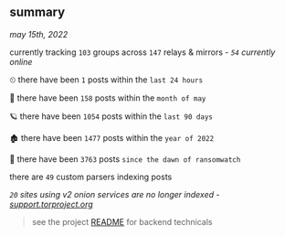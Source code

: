 
## summary
_may 15th, 2022_

currently tracking `103` groups across `147` relays & mirrors - _`54` currently online_

⏲ there have been `1` posts within the `last 24 hours`

🦈 there have been `158` posts within the `month of may`

🪐 there have been `1054` posts within the `last 90 days`

🏚 there have been `1477` posts within the `year of 2022`

🦕 there have been `3763` posts `since the dawn of ransomwatch`

there are `49` custom parsers indexing posts

_`20` sites using v2 onion services are no longer indexed - [support.torproject.org](https://support.torproject.org/onionservices/v2-deprecation/)_

> see the project [README](https://github.com/thetanz/ransomwatch#ransomwatch--) for backend technicals
